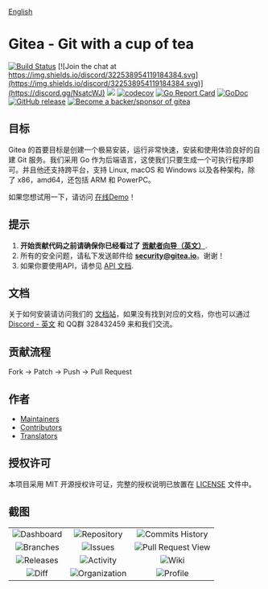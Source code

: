 [English](https://github.com/go-gitea/gitea/blob/master/README.md)

# Gitea - Git with a cup of tea

[![Build Status](https://drone.gitea.io/api/badges/go-gitea/gitea/status.svg)](https://drone.gitea.io/go-gitea/gitea)
[![Join the chat at https://img.shields.io/discord/322538954119184384.svg](https://img.shields.io/discord/322538954119184384.svg)](https://discord.gg/NsatcWJ)
[![](https://images.microbadger.com/badges/image/gitea/gitea.svg)](https://microbadger.com/images/gitea/gitea "Get your own image badge on microbadger.com")
[![codecov](https://codecov.io/gh/go-gitea/gitea/branch/master/graph/badge.svg)](https://codecov.io/gh/go-gitea/gitea)
[![Go Report Card](https://goreportcard.com/badge/github.com/masoodkamyab/gitea)](https://goreportcard.com/report/github.com/masoodkamyab/gitea)
[![GoDoc](https://godoc.org/github.com/masoodkamyab/gitea?status.svg)](https://godoc.org/github.com/masoodkamyab/gitea)
[![GitHub release](https://img.shields.io/github/release/go-gitea/gitea.svg)](https://github.com/go-gitea/gitea/releases/latest)
[![Become a backer/sponsor of gitea](https://opencollective.com/gitea/tiers/backer/badge.svg?label=backer&color=brightgreen)](https://opencollective.com/gitea)

## 目标

Gitea 的首要目标是创建一个极易安装，运行非常快速，安装和使用体验良好的自建 Git 服务。我们采用 Go 作为后端语言，这使我们只要生成一个可执行程序即可。并且他还支持跨平台，支持 Linux, macOS 和 Windows 以及各种架构，除了 x86，amd64，还包括 ARM 和 PowerPC。

如果您想试用一下，请访问 [在线Demo](https://try.gitea.io/)！

## 提示

1. **开始贡献代码之前请确保你已经看过了 [贡献者向导（英文）](CONTRIBUTING.md)**.
2. 所有的安全问题，请私下发送邮件给 **security@gitea.io**。谢谢！
3. 如果你要使用API，请参见 [API 文档](https://godoc.org/github.com/masoodkamyab/sdk/gitea).

## 文档

关于如何安装请访问我们的 [文档站](https://docs.gitea.io/zh-cn/)，如果没有找到对应的文档，你也可以通过 [Discord - 英文](https://discord.gg/NsatcWJ) 和 QQ群 328432459 来和我们交流。

## 贡献流程

Fork -> Patch -> Push -> Pull Request

## 作者

* [Maintainers](https://github.com/orgs/go-gitea/people)
* [Contributors](https://github.com/go-gitea/gitea/graphs/contributors)
* [Translators](options/locale/TRANSLATORS)

## 授权许可

本项目采用 MIT 开源授权许可证，完整的授权说明已放置在 [LICENSE](https://github.com/go-gitea/gitea/blob/master/LICENSE) 文件中。

## 截图

| | | |
|:---:|:---:|:---:|
|![Dashboard](https://image.ibb.co/dms6DG/1.png)|![Repository](https://image.ibb.co/m6MSLw/2.png)|![Commits History](https://image.ibb.co/cjrSLw/3.png)|
|![Branches](https://image.ibb.co/e6vbDG/4.png)|![Issues](https://image.ibb.co/bJTJSb/5.png)|![Pull Request View](https://image.ibb.co/e02dSb/6.png)|
|![Releases](https://image.ibb.co/cUzgfw/7.png)|![Activity](https://image.ibb.co/eZgGDG/8.png)|![Wiki](https://image.ibb.co/dYV9YG/9.png)|
|![Diff](https://image.ibb.co/ewA9YG/10.png)|![Organization](https://image.ibb.co/ceOwDG/11.png)|![Profile](https://image.ibb.co/c44Q7b/12.png)|
